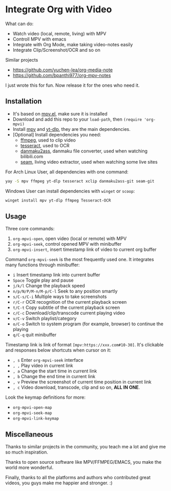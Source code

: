 # Integrate Org with Video

What can do:
- Watch video (local, remote, living) with MPV
- Controll MPV with emacs
- Integrate with Org Mode, make taking video-notes easily
- Integrate Clip/Screenshot/OCR and so on

Similar projects
- https://github.com/yuchen-lea/org-media-note
- https://github.com/bpanthi977/org-mpv-notes

I just wrote this for fun. Now release it for the ones who need it.

## Installation

- It's based on [mpv.el](https://github.com/kljohann/mpv.el), make sure it is installed
- Download and add this repo to your `load-path`, then `(require 'org-mpvi)`
- Install [mpv](https://mpv.io/) and [yt-dlp](https://github.com/yt-dlp/yt-dlp), they are the main dependencies.
- [Optional] Install dependencies you need:
  + [ffmpeg](https://ffmpeg.org/), used to clip video
  + [tesseract](https://github.com/tesseract-ocr/tesseract), used to OCR
  + [danmaku2ass](https://github.com/m13253/danmaku2ass), danmaku file converter, used when watching bilibili.com
  + [seam](https://github.com/Borber/seam), living video extractor, used when watching some live sites

For Arch Linux User, all dependencies with one command:
```sh
yay -S mpv ffmpeg yt-dlp tesseract xclip danmaku2ass-git seam-git
```

Windows User can install dependencies with `winget` or `scoop`:
```sh
winget install mpv yt-dlp ffmpeg Tesseract-OCR
```

## Usage

Three core commands:
1. `org-mpvi-open`, open video (local or remote) with MPV
2. `org-mpvi-seek`, control opened MPV with minibuffer
3. `org-mpvi-insert`, insert timestamp link of video to current org buffer

Command `org-mpvi-seek` is the most frequently used one. It integrates many functions through minibuffer:
- `i` Insert timestamp link into current buffer
- `Space` Toggle play and pause
- `j/k/l` Change the playback speed
- `n/p/N/P/M-n/M-p/C-l` Seek to any position smartly
- `s/C-s/C-i` Multiple ways to take screenshots
- `r/C-r` OCR recognition of the current playback screen
- `t/C-t` Copy subtitle of the current playback screen
- `c/C-c` Download/clip/transcode current playing video
- `v/C-v` Switch playlist/category
- `o/C-o` Switch to system program (for example, browser) to continue the playing
- `q/C-q` quit minibuffer

Timestamp link is link of format `[mpv:https://xxx.com#10-30]`. It's clickable and responses below shortcuts when cursor on it:
- `, s` Enter `org-mpvi-seek` interface
- `, ,` Play video in current link
- `, a` Change the start time in current link
- `, b` Change the end time in current link
- `, v` Preview the screenshot of current time position in current link
- `, c` Video download, transcode, clip and so on, **ALL IN ONE**.

Look the keymap definitions for more:
- `org-mpvi-open-map`
- `org-mpvi-seek-map`
- `org-mpvi-link-keymap`

## Miscellaneous

Thanks to similar projects in the community, you teach me a lot and give me so much inspiration.

Thanks to open source software like MPV/FFMPEG/EMACS, you make the world more wonderful.

Finally, thanks to all the platforms and authors who contributed great videos, you guys make me happier and stronger. :)
